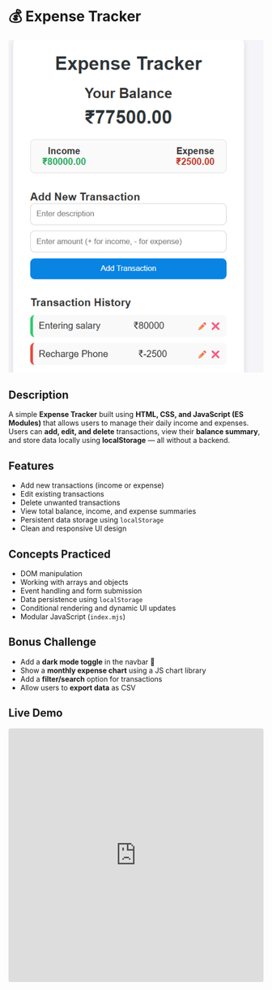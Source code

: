 # 💰 Expense Tracker

![Expense Tracker Preview](../../assets/expense-tracker-preview.png)

## Description

A simple **Expense Tracker** built using **HTML, CSS, and JavaScript (ES Modules)** that allows users to manage their daily income and expenses. Users can **add, edit, and delete** transactions, view their **balance summary**, and store data locally using **localStorage** — all without a backend.

## Features

- Add new transactions (income or expense)  
- Edit existing transactions  
- Delete unwanted transactions  
- View total balance, income, and expense summaries  
- Persistent data storage using `localStorage`  
- Clean and responsive UI design  

## Concepts Practiced

- DOM manipulation  
- Working with arrays and objects  
- Event handling and form submission  
- Data persistence using `localStorage`  
- Conditional rendering and dynamic UI updates  
- Modular JavaScript (`index.mjs`)  

## Bonus Challenge

- Add a **dark mode toggle** in the navbar 🌙  
- Show a **monthly expense chart** using a JS chart library  
- Add a **filter/search** option for transactions  
- Allow users to **export data** as CSV  

## Live Demo

<div align="center">
<iframe src="https://codesandbox.io/p/sandbox/f9n98v"
     style="width:100%; height: 500px; border:0; border-radius: 4px; overflow:hidden;"
     title="expense-tracker"
     allow="accelerometer; ambient-light-sensor; camera; encrypted-media; geolocation; gyroscope; hid; microphone; midi; payment; usb; vr; xr-spatial-tracking"
     sandbox="allow-forms allow-modals allow-popups allow-presentation allow-same-origin allow-scripts"
></iframe>
</div>
